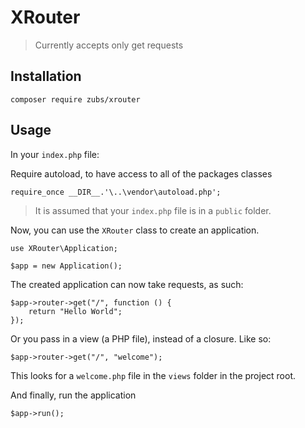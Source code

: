 # XRouter
> Currently accepts only get requests

## Installation
```
composer require zubs/xrouter
```

## Usage
In your ```index.php``` file:

Require autoload, to have access to all of the packages classes
```
require_once __DIR__.'\..\vendor\autoload.php';
```
> It is assumed that your ```index.php``` file is in a ```public``` folder.

Now, you can use the ```XRouter``` class to create an application.
```
use XRouter\Application;

$app = new Application();
```

The created application can now take requests, as such:
```
$app->router->get("/", function () {
	return "Hello World";
});
```

Or you pass in a view (a PHP file), instead of a closure. Like so:
```
$app->router->get("/", "welcome");
```
This looks for a ```welcome.php``` file in the ```views``` folder in the project root.

And finally, run the application
```
$app->run();
```
